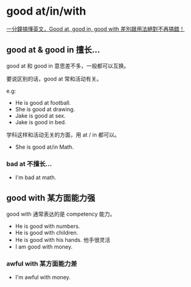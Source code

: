 # good at/in/with

[一分鐘搞懂英文，Good at, good in, good with 差別跟用法絕對不再搞錯！](https://chloeyachun.blogspot.com/2019/07/good-at-good-in-good-with.html)

## good at & good in 擅长...

good at 和 good in 意思差不多，一般都可以互换。

要说区别的话，good at 常和活动有关。

e.g:

- He is good at football.
- She is good at drawing.
- Jake is good at sex.
- Jake is good in bed.

学科这样和活动无关的方面，用 at / in 都可以。

- She is good at/in Math.

### bad at 不擅长...

- I'm bad at math.

## good with 某方面能力强

good with 通常表达的是 competency 能力。

- He is good with numbers.
- He is good with children.
- He is good with his hands. 他手很灵活
- I am good with money.

### awful with 某方面能力差

- I'm awful with money.

